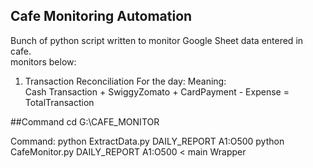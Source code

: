 ## Cafe Monitoring Automation
Bunch of python script written to monitor Google Sheet data entered in cafe. <br>
monitors below:
1. Transaction Reconciliation For the day: Meaning:<br>
Cash Transaction + SwiggyZomato + CardPayment - Expense = TotalTransaction


##Command
cd G:\CAFE_MONITOR

Command: 
	python ExtractData.py DAILY_REPORT  A1:O500 
	python CafeMonitor.py DAILY_REPORT A1:O500 < main Wrapper
